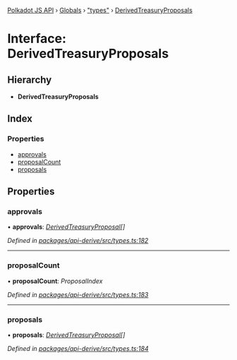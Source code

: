 [Polkadot JS API](../README.md) › [Globals](../globals.md) › ["types"](../modules/_types_.md) › [DerivedTreasuryProposals](_types_.derivedtreasuryproposals.md)

# Interface: DerivedTreasuryProposals

## Hierarchy

* **DerivedTreasuryProposals**

## Index

### Properties

* [approvals](_types_.derivedtreasuryproposals.md#approvals)
* [proposalCount](_types_.derivedtreasuryproposals.md#proposalcount)
* [proposals](_types_.derivedtreasuryproposals.md#proposals)

## Properties

###  approvals

• **approvals**: *[DerivedTreasuryProposal](_types_.derivedtreasuryproposal.md)[]*

*Defined in [packages/api-derive/src/types.ts:182](https://github.com/polkadot-js/api/blob/3a7059459/packages/api-derive/src/types.ts#L182)*

___

###  proposalCount

• **proposalCount**: *ProposalIndex*

*Defined in [packages/api-derive/src/types.ts:183](https://github.com/polkadot-js/api/blob/3a7059459/packages/api-derive/src/types.ts#L183)*

___

###  proposals

• **proposals**: *[DerivedTreasuryProposal](_types_.derivedtreasuryproposal.md)[]*

*Defined in [packages/api-derive/src/types.ts:184](https://github.com/polkadot-js/api/blob/3a7059459/packages/api-derive/src/types.ts#L184)*
